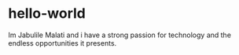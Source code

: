 # hello-world
Im Jabulile Malati and i have a strong passion for technology and the endless opportunities it presents.
